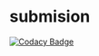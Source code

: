 # submision

[![Codacy Badge](https://api.codacy.com/project/badge/Grade/1bac4bcd918643a4ae86c82ce06d5cd6)](https://app.codacy.com/manual/99002682/submision?utm_source=github.com&utm_medium=referral&utm_content=99002682/submision&utm_campaign=Badge_Grade_Dashboard)